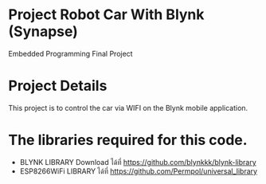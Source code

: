 ﻿# Project Robot Car With Blynk (Synapse)
Embedded Programming Final Project
 
# Project Details
This project is to control the car via WIFI on the Blynk mobile application.

# The libraries required for this code.
- BLYNK LIBRARY Download ได้ที่ https://github.com/blynkkk/blynk-library
- ESP8266WiFi LIBRARY ได้ที่ https://github.com/Permpol/universal_library

